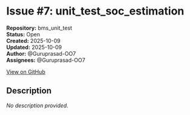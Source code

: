 # Issue #7: unit_test_soc_estimation

**Repository:** bms_unit_test  
**Status:** Open  
**Created:** 2025-10-09  
**Updated:** 2025-10-09  
**Author:** @Guruprasad-OO7  
**Assignees:** @Guruprasad-OO7  

[View on GitHub](https://github.com/Simtestlab/bms_unit_test/issues/7)

## Description

*No description provided.*